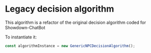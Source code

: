 # Legacy decision algorithm

This algorithm is a refactor of the original decision algorithm coded for Showdown-ChatBot

To instantiate it:

```ts
const algorithmInstance = new GenericNPCDecisionAlgorithm();
```
